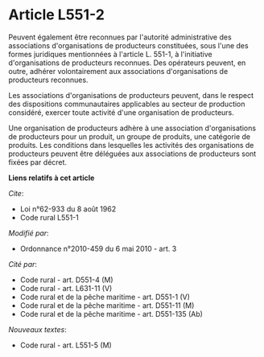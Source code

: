 # Article L551-2

Peuvent également être reconnues par l'autorité administrative des associations d'organisations de producteurs constituées,
sous l'une des formes juridiques mentionnées à l'article L. 551-1, à l'initiative d'organisations de producteurs reconnues.
Des opérateurs peuvent, en outre, adhérer volontairement aux associations d'organisations de producteurs reconnues. 

Les associations d'organisations de producteurs peuvent, dans le respect des dispositions communautaires applicables au
secteur de production considéré, exercer toute activité d'une organisation de producteurs. 

Une organisation de producteurs adhère à une association d'organisations de producteurs pour un produit, un groupe de
produits, une catégorie de produits. Les conditions dans lesquelles les activités des organisations de producteurs peuvent
être déléguées aux associations de producteurs sont fixées par décret.

**Liens relatifs à cet article**

_Cite_:

  - Loi n°62-933 du 8 août 1962
  - Code rural L551-1

_Modifié par_:

  - Ordonnance n°2010-459 du 6 mai 2010 - art. 3

_Cité par_:

  - Code rural - art. D551-4 (M)
  - Code rural - art. L631-11 (V)
  - Code rural et de la pêche maritime - art. D551-1 (V)
  - Code rural et de la pêche maritime - art. D551-11 (M)
  - Code rural et de la pêche maritime - art. D551-135 (Ab)

_Nouveaux textes_:

  - Code rural - art. L551-5 (M)
